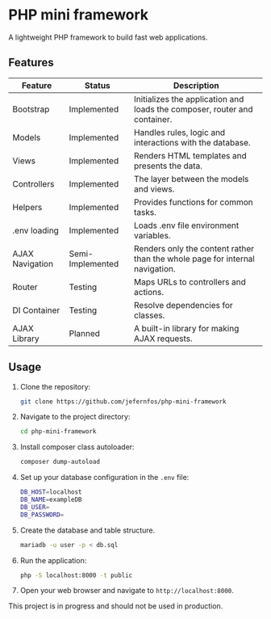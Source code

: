 # PHP mini framework

A lightweight PHP framework to build fast web applications.

## Features
| Feature         | Status           | Description                                                                  |
| --------------- | ---------------- | ---------------------------------------------------------------------------- |
| Bootstrap       | Implemented      | Initializes the application and loads the composer, router and container.    |
| Models          | Implemented      | Handles rules, logic and interactions with the database.                     |
| Views           | Implemented      | Renders HTML templates and presents the data.                                |
| Controllers     | Implemented      | The layer between the models and views.                                      |
| Helpers         | Implemented      | Provides functions for common tasks.                                         |
| .env loading    | Implemented      | Loads .env file environment variables.                                       |
| AJAX Navigation | Semi-Implemented | Renders only the content rather than the whole page for internal navigation. |
| Router          | Testing          | Maps URLs to controllers and actions.                                        |
| DI Container    | Testing          | Resolve dependencies for classes.                                            |
| AJAX Library    | Planned          | A built-in library for making AJAX requests.                                 |

## Usage
1. Clone the repository:
   ```bash
   git clone https://github.com/jefernfos/php-mini-framework
   ```
2. Navigate to the project directory:
   ```bash
   cd php-mini-framework
   ```
3. Install composer class autoloader:
   ```bash
   composer dump-autoload
   ```
4. Set up your database configuration in the `.env` file:
   ```bash
   DB_HOST=localhost
   DB_NAME=exampleDB
   DB_USER=
   DB_PASSWORD=
    ```
5. Create the database and table structure.
    ```bash
    mariadb -u user -p < db.sql
    ```
6. Run the application:
   ```bash
   php -S localhost:8000 -t public
   ```
7. Open your web browser and navigate to `http://localhost:8000`.

This project is in progress and should not be used in production.